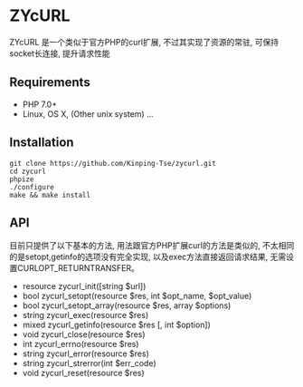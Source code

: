# ZYcURL

ZYcURL 是一个类似于官方PHP的curl扩展, 不过其实现了资源的常驻, 可保持socket长连接, 提升请求性能

## Requirements

* PHP 7.0+
* Linux, OS X, (Other unix system) ...

## Installation

    git clone https://github.com/Kinping-Tse/zycurl.git
    cd zycurl
    phpize
    ./configure
    make && make install

## API

目前只提供了以下基本的方法, 用法跟官方PHP扩展curl的方法是类似的, 不太相同的是setopt,getinfo的选项没有完全实现, 以及exec方法直接返回请求结果, 无需设置CURLOPT_RETURNTRANSFER。

- resource zycurl_init([string $url])
- bool zycurl_setopt(resource $res, int $opt_name, $opt_value)
- bool zycurl_setopt_array(resource $res, array $options)
- string zycurl_exec(resource $res)
- mixed zycurl_getinfo(resource $res [, int $option])
- void zycurl_close(resource $res)
- int zycurl_errno(resource $res)
- string zycurl_error(resource $res)
- string zycurl_strerror(int $err_code)
- void zycurl_reset(resource $res)
